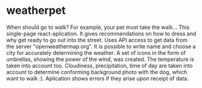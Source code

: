 # weatherpet
When should go to walk? For example, your pet must take the walk...
This single-page react-aplication. It gives recommendations on how to dress and why get ready to go out into the street.
Uses API access to get data from the server "openweathermap.org".
It is possible to write name and choose a city for accurately determining the weather.
A set of icons in the form of umbrellas, showing the power of the wind, was created. The temperature is taken into account too.
Cloudiness, precipitation, time of day are taken into account to determine conforming background photo with the dog, which want to walk :).
Aplication shows errors if they arise upon receipt of data.
